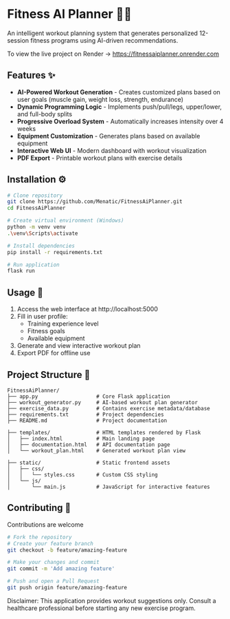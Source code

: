 # Fitness AI Planner 🤖💪

An intelligent workout planning system that generates personalized 12-session fitness programs using AI-driven recommendations.

To view the live project on Render -> https://fitnessaiplanner.onrender.com

## Features ✨
- **AI-Powered Workout Generation** - Creates customized plans based on user goals (muscle gain, weight loss, strength, endurance)
- **Dynamic Programming Logic** - Implements push/pull/legs, upper/lower, and full-body splits
- **Progressive Overload System** - Automatically increases intensity over 4 weeks
- **Equipment Customization** - Generates plans based on available equipment
- **Interactive Web UI** - Modern dashboard with workout visualization
- **PDF Export** - Printable workout plans with exercise details

## Installation ⚙️
```bash
# Clone repository
git clone https://github.com/Menatic/FitnessAiPlanner.git
cd FitnessAiPlanner

# Create virtual environment (Windows)
python -m venv venv
.\venv\Scripts\activate

# Install dependencies
pip install -r requirements.txt

# Run application
flask run
```

## Usage 🚀

1. Access the web interface at http://localhost:5000
2. Fill in user profile:
   - Training experience level
   - Fitness goals
   - Available equipment
3. Generate and view interactive workout plan
4. Export PDF for offline use


## Project Structure 📁

```graphsql
FitnessAiPlanner/
├── app.py                   # Core Flask application
├── workout_generator.py     # AI-based workout plan generator
├── exercise_data.py         # Contains exercise metadata/database
├── requirements.txt         # Project dependencies
├── README.md                # Project documentation

├── templates/               # HTML templates rendered by Flask
│   ├── index.html           # Main landing page
│   ├── documentation.html   # API documentation page
│   └── workout_plan.html    # Generated workout plan view

├── static/                  # Static frontend assets
│   ├── css/
│   │   └── styles.css       # Custom CSS styling
│   └── js/
│       └── main.js          # JavaScript for interactive features
```

## Contributing 🤝

Contributions are welcome 

```bash
# Fork the repository
# Create your feature branch
git checkout -b feature/amazing-feature

# Make your changes and commit
git commit -m 'Add amazing feature'

# Push and open a Pull Request
git push origin feature/amazing-feature
```

Disclaimer: This application provides workout suggestions only. Consult a healthcare professional before starting any new exercise program.
